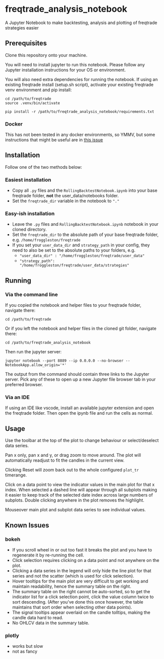 # freqtrade_analysis_notebook

A Jupyter Notebook to make backtesting, analysis and plotting of freqtrade strategies easier

## Prerequisites

Clone this repository onto your machine.

You will need to install jupyter to run this notebook. Please follow any Jupyter installation instructions for your OS or environment.

You will also need extra dependencies for running the notebook. If using an existing freqtrade install (setup.sh script), activate your existing freqtrade venv environment and pip install:

```
cd /path/to/freqtrade
source .venv/bin/activate

pip install -r /path/to/freqtrade_analysis_notebook/requirements.txt
```

### Docker

This has not been tested in any docker environments, so YMMV, but some instructions that might be useful are in [this issue](https://github.com/froggleston/freqtrade_analysis_notebook/issues/1)

## Installation

Follow one of the two methods below:

### Easiest installation

- Copy all `.py` files and the `RollingBacktestNotebook.ipynb` into your base freqtrade folder, **not** the user_data/notebooks folder.
- Set the `freqtrade_dir` variable in the notebook to `"."`

### Easy-ish installation

- Leave the `.py` files and `RollingBacktestNotebook.ipynb` notebook in your cloned directory.
- Set the `freqtrade_dir` to the absolute path of your base freqtrade folder, e.g. `/home/froggleston/freqtrade`
- If you set your `user_data_dir` and `strategy_path` in your config, they need to also be set to the absolute paths to your folders, e.g.
  - `"user_data_dir" : "/home/froggleston/freqtrade/user_data"`
  - `"strategy_path": "/home/froggleston/freqtrade/user_data/strategies"`

## Running

### Via the command line

If you copied the notebook and helper files to your freqtrade folder, navigate there:

```
cd /path/to/freqtrade
```

Or if you left the notebook and helper files in the cloned git folder, navigate there:

```
cd /path/to/freqtrade_analysis_notebook
```

Then run the jupyter server:

```
jupyter notebook --port 8889 --ip 0.0.0.0 --no-browser --NotebookApp.allow_origin='*'
```

The output from the command should contain three links to the Jupyter server.
Pick any of these to open up a new Jupyter file browser tab in your preferred browser.

### Via an IDE

If using an IDE like vscode, install an available jupyter extension and open the freqtrade folder. Then open the ipynb file and run the cells as normal.

## Usage

Use the toolbar at the top of the plot to change behaviour or select/deselect data series.

Pan x only, pan x and y, or drag zoom to move around. The plot will automatically readjust to fit the candles in the current view.

Clicking Reset will zoom back out to the whole configured `plot_tr` timerange.

Click on a data point to view the indicator values in the main plot for that x index. When selected a dashed line will appear through all subplots making it easier to keep track of the selected date index across large numbers of subplots. Double clicking anywhere in the plot removes the highlight.

Mouseover main plot and subplot data series to see individual values.

## Known Issues

### bokeh

- If you scroll wheel in or out too fast it breaks the plot and you have to regenerate it by re-running the cell.
- Click selection requires clicking on a data point and not anywhere on the plot.
- Clicking a data series in the legend will only hide the line plot for that series and not the scatter (which is used for click selection).
- Hover tooltips for the main plot are very difficult to get working and maintain readability, hence the summary table on the right.
- The summary table on the right cannot be auto-sorted, so to get the indicator list for a click selection point, click the value column twice to sort descending. (After you've done this once however, the table maintains that sort order when selecting other data points).
- The signal tooltips appear overlaid on the candle tolltips, making the candle data hard to read.
- No OHLCV data in the summary table.

### plotly

- works but slow
- not as fancy
